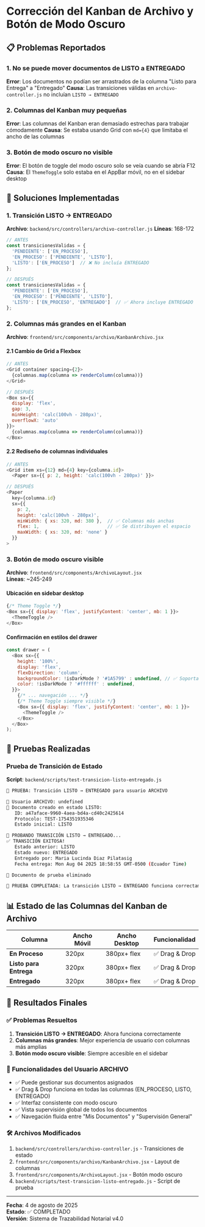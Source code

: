 # Corrección del Kanban de Archivo y Botón de Modo Oscuro

## 📋 Problemas Reportados

### 1. No se puede mover documentos de LISTO a ENTREGADO
**Error**: Los documentos no podían ser arrastrados de la columna "Listo para Entrega" a "Entregado"
**Causa**: Las transiciones válidas en `archivo-controller.js` no incluían `LISTO → ENTREGADO`

### 2. Columnas del Kanban muy pequeñas  
**Error**: Las columnas del Kanban eran demasiado estrechas para trabajar cómodamente
**Causa**: Se estaba usando Grid con `md={4}` que limitaba el ancho de las columnas

### 3. Botón de modo oscuro no visible
**Error**: El botón de toggle del modo oscuro solo se veía cuando se abría F12
**Causa**: El `ThemeToggle` solo estaba en el AppBar móvil, no en el sidebar desktop

## 🔧 Soluciones Implementadas

### 1. Transición LISTO → ENTREGADO

**Archivo**: `backend/src/controllers/archivo-controller.js`
**Líneas**: 168-172

```javascript
// ANTES
const transicionesValidas = {
  'PENDIENTE': ['EN_PROCESO'],
  'EN_PROCESO': ['PENDIENTE', 'LISTO'],
  'LISTO': ['EN_PROCESO']  // ❌ No incluía ENTREGADO
};

// DESPUÉS  
const transicionesValidas = {
  'PENDIENTE': ['EN_PROCESO'],
  'EN_PROCESO': ['PENDIENTE', 'LISTO'],
  'LISTO': ['EN_PROCESO', 'ENTREGADO']  // ✅ Ahora incluye ENTREGADO
};
```

### 2. Columnas más grandes en el Kanban

**Archivo**: `frontend/src/components/archivo/KanbanArchivo.jsx`

#### 2.1 Cambio de Grid a Flexbox
```javascript
// ANTES
<Grid container spacing={2}>
  {columnas.map(columna => renderColumn(columna))}
</Grid>

// DESPUÉS
<Box sx={{ 
  display: 'flex', 
  gap: 3, 
  minHeight: 'calc(100vh - 280px)',
  overflowX: 'auto' 
}}>
  {columnas.map(columna => renderColumn(columna))}
</Box>
```

#### 2.2 Rediseño de columnas individuales
```javascript
// ANTES
<Grid item xs={12} md={4} key={columna.id}>
  <Paper sx={{ p: 2, height: 'calc(100vh - 280px)' }}>

// DESPUÉS
<Paper 
  key={columna.id}
  sx={{ 
    p: 2, 
    height: 'calc(100vh - 280px)', 
    minWidth: { xs: 320, md: 380 },  // ✅ Columnas más anchas
    flex: 1,                         // ✅ Se distribuyen el espacio
    maxWidth: { xs: 320, md: 'none' }
  }}
>
```

### 3. Botón de modo oscuro visible

**Archivo**: `frontend/src/components/ArchivoLayout.jsx`  
**Líneas**: ~245-249

#### Ubicación en sidebar desktop
```javascript
{/* Theme Toggle */}
<Box sx={{ display: 'flex', justifyContent: 'center', mb: 1 }}>
  <ThemeToggle />
</Box>
```

#### Confirmación en estilos del drawer
```javascript
const drawer = (
  <Box sx={{
    height: '100%',
    display: 'flex',
    flexDirection: 'column',
    backgroundColor: !isDarkMode ? '#1A5799' : undefined, // ✅ Soporta modo oscuro
    color: !isDarkMode ? '#ffffff' : undefined,
  }}>
    {/* ... navegación ... */}
    {/* Theme Toggle siempre visible */}
    <Box sx={{ display: 'flex', justifyContent: 'center', mb: 1 }}>
      <ThemeToggle />
    </Box>
  </Box>
);
```

## 🧪 Pruebas Realizadas

### Prueba de Transición de Estado
**Script**: `backend/scripts/test-transicion-listo-entregado.js`

```bash
🧪 PRUEBA: Transición LISTO → ENTREGADO para usuario ARCHIVO

👤 Usuario ARCHIVO: undefined
📄 Documento creado en estado LISTO:
   ID: a47aface-9960-4aea-bd4a-cd40c2425614
   Protocolo: TEST-1754351935346
   Estado inicial: LISTO

🔄 PROBANDO TRANSICIÓN LISTO → ENTREGADO...
✅ TRANSICIÓN EXITOSA!
   Estado anterior: LISTO
   Estado nuevo: ENTREGADO
   Entregado por: Maria Lucinda Diaz Pilatasig
   Fecha entrega: Mon Aug 04 2025 18:58:55 GMT-0500 (Ecuador Time)

🧹 Documento de prueba eliminado

🎉 PRUEBA COMPLETADA: La transición LISTO → ENTREGADO funciona correctamente
```

## 📊 Estado de las Columnas del Kanban de Archivo

| Columna | Ancho Móvil | Ancho Desktop | Funcionalidad |
|---------|-------------|---------------|---------------|
| **En Proceso** | 320px | 380px+ flex | ✅ Drag & Drop |
| **Listo para Entrega** | 320px | 380px+ flex | ✅ Drag & Drop |  
| **Entregado** | 320px | 380px+ flex | ✅ Drag & Drop |

## 🎯 Resultados Finales

### ✅ Problemas Resueltos
1. **Transición LISTO → ENTREGADO**: Ahora funciona correctamente
2. **Columnas más grandes**: Mejor experiencia de usuario con columnas más amplias
3. **Botón modo oscuro visible**: Siempre accesible en el sidebar

### 🔄 Funcionalidades del Usuario ARCHIVO
- ✅ Puede gestionar sus documentos asignados
- ✅ Drag & Drop funciona en todas las columnas (EN_PROCESO, LISTO, ENTREGADO)
- ✅ Interfaz consistente con modo oscuro
- ✅ Vista supervisión global de todos los documentos
- ✅ Navegación fluida entre "Mis Documentos" y "Supervisión General"

### 🛠 Archivos Modificados
1. `backend/src/controllers/archivo-controller.js` - Transiciones de estado
2. `frontend/src/components/archivo/KanbanArchivo.jsx` - Layout de columnas
3. `frontend/src/components/ArchivoLayout.jsx` - Botón modo oscuro
4. `backend/scripts/test-transicion-listo-entregado.js` - Script de prueba

---

**Fecha**: 4 de agosto de 2025  
**Estado**: ✅ COMPLETADO  
**Versión**: Sistema de Trazabilidad Notarial v4.0